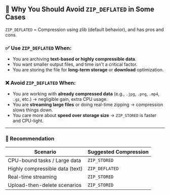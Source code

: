 ## 🚫 Why You Should Avoid `ZIP_DEFLATED` in Some Cases

`ZIP_DEFLATED` = Compression using zlib (default behavior), and has pros and cons.

### ✅ Use `ZIP_DEFLATED` When:
- You are archiving **text-based or highly compressible data**.
- You want smaller output files, and time isn't a critical factor.
- You are storing the file for **long-term storage** or **download** optimization.

### ❌ Avoid `ZIP_DEFLATED` When:
- You are working with **already compressed data** (e.g., `.jpg`, `.png`, `.mp4`, `.gz`, etc.) → negligible gain, extra CPU usage.
- You are **streaming large files** or doing real-time zipping → compression slows things down.
- You care more about **speed over storage size** → `ZIP_STORED` is faster and CPU-light.

---

### 🔄 Recommendation

| Scenario                         | Suggested Compression |
|----------------------------------|------------------------|
| CPU-bound tasks / Large data     | `ZIP_STORED`           |
| Highly compressible data (text)  | `ZIP_DEFLATED`         |
| Real-time streaming              | `ZIP_STORED`           |
| Upload-then-delete scenarios     | `ZIP_STORED`           |
